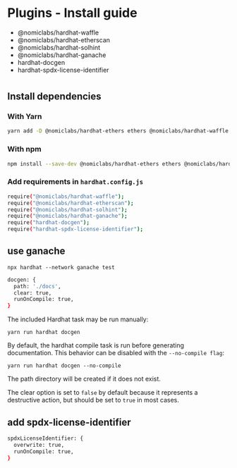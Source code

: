 
# Plugins - Install guide

- @nomiclabs/hardhat-waffle
- @nomiclabs/hardhat-etherscan
- @nomiclabs/hardhat-solhint
- @nomiclabs/hardhat-ganache
- hardhat-docgen
- hardhat-spdx-license-identifier

#

## Install dependencies

### With Yarn

```bash
yarn add -D @nomiclabs/hardhat-ethers ethers @nomiclabs/hardhat-waffle ethereum-waffle chai @nomiclabs/hardhat-etherscan @nomiclabs/hardhat-solhint @nomiclabs/hardhat-ganache hardhat-docgen hardhat-spdx-license-identifier
```

### With npm

```bash
npm install --save-dev @nomiclabs/hardhat-ethers ethers @nomiclabs/hardhat-waffle ethereum-waffle chai @nomiclabs/hardhat-etherscan @nomiclabs/hardhat-solhint @nomiclabs/hardhat-ganache hardhat-docgen hardhat-spdx-license-identifier
```

### Add requirements in `hardhat.config.js`

```bash
require("@nomiclabs/hardhat-waffle");
require("@nomiclabs/hardhat-etherscan");
require("@nomiclabs/hardhat-solhint");
require("@nomiclabs/hardhat-ganache");
require("hardhat-docgen");
require("hardhat-spdx-license-identifier");
```

## use ganache
``npx hardhat --network ganache test``

````bash
docgen: {
  path: './docs',
  clear: true,
  runOnCompile: true,
}
````

The included Hardhat task may be run manually:

`yarn run hardhat docgen`

By default, the hardhat compile task is run before generating documentation. This behavior can be disabled with the `--no-compile flag`:

`yarn run hardhat docgen --no-compile`

The path directory will be created if it does not exist.

The clear option is set to `false` by default because it represents a destructive action, but should be set to `true` in most cases.

## add spdx-license-identifier

````bash
spdxLicenseIdentifier: {
  overwrite: true,
  runOnCompile: true,
}
````
